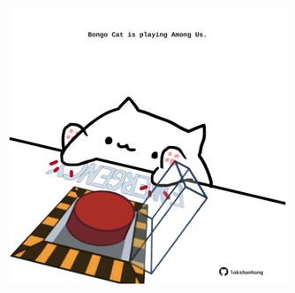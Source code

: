 <!-- built at 02/11/2024, 03:04:20 UTC -->
<p align="center">
  <img width="500" height="500" src="./ReadmeImage.svg">
</p>
